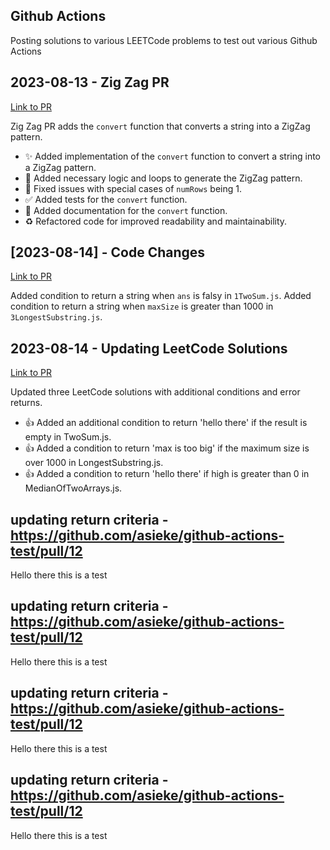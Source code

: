 ## Github Actions

Posting solutions to various LEETCode problems to test out various Github Actions

## 2023-08-13 - Zig Zag PR
[Link to PR](https://github.com/asieke/github-actions/pull/6)

Zig Zag PR adds the `convert` function that converts a string into a ZigZag pattern.
- ✨ Added implementation of the `convert` function to convert a string into a ZigZag pattern.
- 🎉 Added necessary logic and loops to generate the ZigZag pattern.
- 🐛 Fixed issues with special cases of `numRows` being 1.
- ✅ Added tests for the `convert` function.
- 📝 Added documentation for the `convert` function.
- ♻️ Refactored code for improved readability and maintainability.
## [2023-08-14] - Code Changes

[Link to PR](https://github.com/asieke/github-actions/pull/8)

Added condition to return a string when `ans` is falsy in `1TwoSum.js`.
Added condition to return a string when `maxSize` is greater than 1000 in `3LongestSubstring.js`.

## 2023-08-14 - Updating LeetCode Solutions

[Link to PR](https://github.com/asieke/github-actions/pull/8)

Updated three LeetCode solutions with additional conditions and error returns.

- 👍 Added an additional condition to return 'hello there' if the result is empty in TwoSum.js.
- 👍 Added a condition to return 'max is too big' if the maximum size is over 1000 in LongestSubstring.js.
- 👍 Added a condition to return 'hello there' if high is greater than 0 in MedianOfTwoArrays.js.
## updating return criteria - https://github.com/asieke/github-actions-test/pull/12
Hello there this is a test
## updating return criteria - https://github.com/asieke/github-actions-test/pull/12
Hello there this is a test
## updating return criteria - https://github.com/asieke/github-actions-test/pull/12
Hello there this is a test
## updating return criteria - https://github.com/asieke/github-actions-test/pull/12
Hello there this is a test